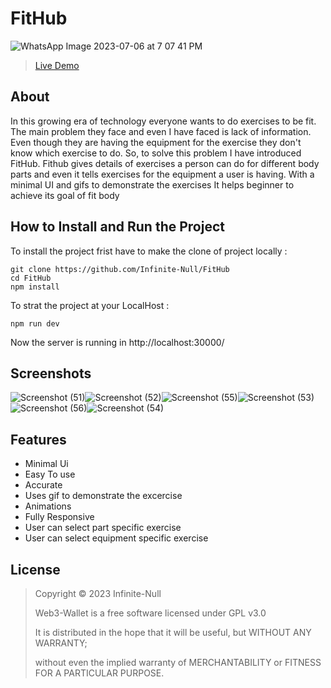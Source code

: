 # FitHub
![WhatsApp Image 2023-07-06 at 7 07 41 PM](https://github.com/Infinite-Null/FitHub/assets/97950192/ac084d07-c694-4b27-9f94-6a3d2655e426)

>[Live Demo](https://fithub-fitness.web.app/)

## About

In this growing era of technology everyone wants to do exercises to be fit. The main problem they face and even I have faced is lack of information. Even though they are having the equipment for the exercise they don't know which exercise to do. So, to solve this problem I have introduced FitHub. Fithub gives details of exercises a person can do for different body parts and even it tells exercises for the equipment a user is having. With a minimal UI and gifs to demonstrate the exercises It helps beginner to achieve its goal of fit body

## How to Install and Run the Project

To install the project frist have to make the clone of project locally :

```
git clone https://github.com/Infinite-Null/FitHub
cd FitHub
npm install
```

To strat the project at your LocalHost :

```
npm run dev
```

Now the server is running in http://localhost:30000/

## Screenshots

![Screenshot (51)](https://github.com/Infinite-Null/FitHub/assets/97950192/1c546b92-f59f-4764-ad62-6e5bcce98ab8)![Screenshot (52)](https://github.com/Infinite-Null/FitHub/assets/97950192/a71c9500-144d-4f9a-b698-1cf62df96105)![Screenshot (55)](https://github.com/Infinite-Null/FitHub/assets/97950192/45674a83-01bf-482c-8f17-6a7a06b3d305)![Screenshot (53)](https://github.com/Infinite-Null/FitHub/assets/97950192/729b1c82-21f4-43bc-a899-fcc891949360)![Screenshot (56)](https://github.com/Infinite-Null/FitHub/assets/97950192/d4289cb4-3462-46a9-a9ed-31131b1f7421)![Screenshot (54)](https://github.com/Infinite-Null/FitHub/assets/97950192/1dd09c96-1ce7-4dcf-b128-df2b86fa3374)

## Features
* Minimal Ui
* Easy To use
* Accurate
* Uses gif to demonstrate the excercise
* Animations
* Fully Responsive
* User can select part specific exercise
* User can select equipment specific exercise

## License
>Copyright © 2023 Infinite-Null
>
>Web3-Wallet is a free software licensed under GPL v3.0
>
>It is distributed in the hope that it will be useful, but WITHOUT ANY WARRANTY;
>
>without even the implied warranty of MERCHANTABILITY or FITNESS FOR A PARTICULAR PURPOSE.
